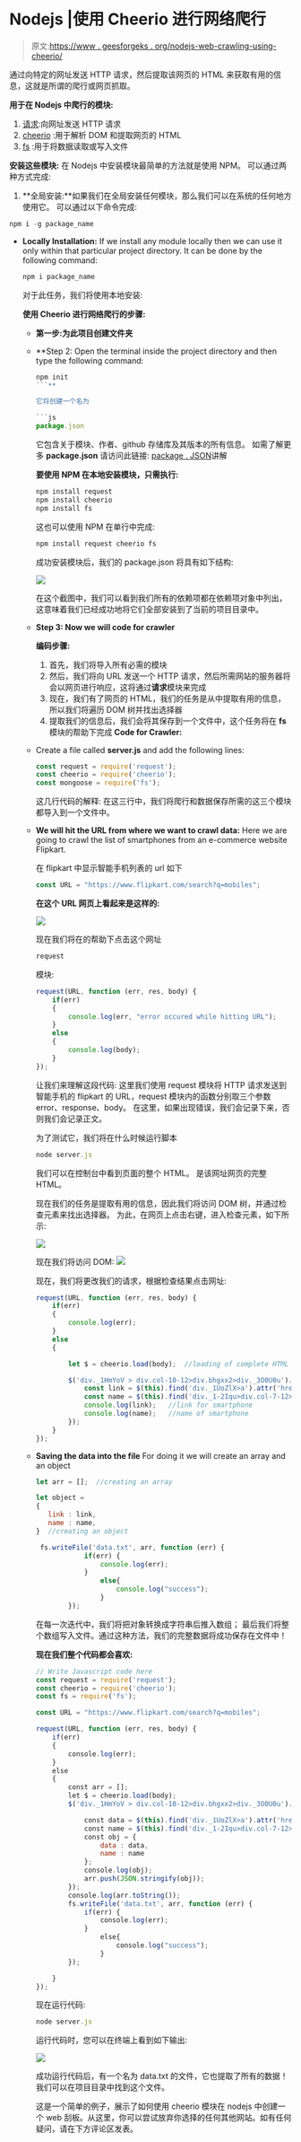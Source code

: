 # Nodejs |使用 Cheerio 进行网络爬行

> 原文:[https://www . geesforgeks . org/nodejs-web-crawling-using-cheerio/](https://www.geeksforgeeks.org/nodejs-web-crawling-using-cheerio/)

通过向特定的网址发送 HTTP 请求，然后提取该网页的 HTML 来获取有用的信息，这就是所谓的爬行或网页抓取。

**用于在 Nodejs 中爬行的模块:**

1.  [请求](https://www.npmjs.com/package/request):向网址发送 HTTP 请求
2.  [cheerio](https://www.npmjs.com/package/cheerio) :用于解析 DOM 和提取网页的 HTML
3.  [fs](https://www.npmjs.com/package/fs) :用于将数据读取或写入文件

**安装这些模块:**
在 Nodejs 中安装模块最简单的方法就是使用 NPM。
可以通过两种方式完成:

1.  **全局安装:**如果我们在全局安装任何模块，那么我们可以在系统的任何地方使用它。
    可以通过以下命令完成:

```js
npm i -g package_name
```

*   **Locally Installation:** If we install any module locally then we can use it only within that particular project directory.
    It can be done by the following command:

    ```js
    npm i package_name
    ```

    对于此任务，我们将使用本地安装:

    **使用 Cheerio 进行网络爬行的步骤:**

    *   **第一步:为此项目创建文件夹**
    *   **Step 2: Open the terminal inside the project directory and then type the following command:

        ```js
        npm init
        ```** 

        它将创建一个名为

        ```js
        package.json
        ```

        它包含关于模块、作者、github 存储库及其版本的所有信息。
        如需了解更多 **package.json** 请访问此链接:
        [package . JSON](https://write.geeksforgeeks.org/nodejs-package-json-explained/)讲解

        **要使用 NPM 在本地安装模块，只需执行:**

        ```js
        npm install request
        npm install cheerio
        npm install fs

        ```

        这也可以使用 NPM 在单行中完成:

        ```js
        npm install request cheerio fs
        ```

        成功安装模块后，我们的 package.json 将具有如下结构:

        ![](img/f0a92a6059d1fe10d123248c2e9f67a9.png)

        在这个截图中，我们可以看到我们所有的依赖项都在依赖项对象中列出，这意味着我们已经成功地将它们全部安装到了当前的项目目录中。

    *   **Step 3: Now we will code for crawler**

        **编码步骤:**

        1.  首先，我们将导入所有必需的模块
        2.  然后，我们将向 URL 发送一个 HTTP 请求，然后所需网站的服务器将会以网页进行响应，这将通过**请求**模块来完成
        3.  现在，我们有了网页的 HTML，我们的任务是从中提取有用的信息，所以我们将遍历 DOM 树并找出选择器
        4.  提取我们的信息后，我们会将其保存到一个文件中，这个任务将在 **fs** 模块的帮助下完成
        **Code for Crawler:**
    *   Create a file called **server.js** and add the following lines:

        ```js
        const request = require('request');
        const cheerio = require('cheerio');
        const mongoose = require('fs');

        ```

        这几行代码的解释:
        在这三行中，我们将爬行和数据保存所需的这三个模块都导入到一个文件中。

    *   **We will hit the URL from where we want to crawl data:**
        Here we are going to crawl the list of smartphones from an e-commerce website Flipkart.

        在 flipkart 中显示智能手机列表的 url 如下

        ```js
        const URL = "https://www.flipkart.com/search?q=mobiles";
        ```

        **在这个 URL 网页上看起来是这样的:**

        ![](img/31431a7399483ae563fb9cf47d31bbe1.png)

        现在我们将在的帮助下点击这个网址

        ```js
        request
        ```

        模块:

        ```js
        request(URL, function (err, res, body) {
            if(err)
            {
                console.log(err, "error occured while hitting URL");
            }
            else
            {
                console.log(body);
            }
        });

        ```

        让我们来理解这段代码:
        这里我们使用 request 模块将 HTTP 请求发送到智能手机的 flipkart 的 URL，request 模块内的函数分别取三个参数 error、response、body。
        在这里，如果出现错误，我们会记录下来，否则我们会记录正文。

        为了测试它，我们将在什么时候运行脚本

        ```js
        node server.js
        ```

        我们可以在控制台中看到页面的整个 HTML。
        是该网址网页的完整 HTML。

        现在我们的任务是提取有用的信息，因此我们将访问 DOM 树，并通过检查元素来找出选择器。
        为此，在网页上点击右键，进入检查元素，如下所示:

        ![](img/71bb31f89eebc9706a933df3963e854a.png)

        现在我们将访问 DOM:
        ![](img/40e0795042fb247a0643dda68e2c84b1.png)

        现在，我们将更改我们的请求，根据检查结果点击网址:

        ```js
        request(URL, function (err, res, body) {
            if(err)
            {
                console.log(err);
            }
            else
            {

                let $ = cheerio.load(body);  //loading of complete HTML body

                $('div._1HmYoV > div.col-10-12>div.bhgxx2>div._3O0U0u').each(function(index){
                    const link = $(this).find('div._1UoZlX>a').attr('href');
                    const name = $(this).find('div._1-2Iqu>div.col-7-12>div._3wU53n').text();
                    console.log(link);   //link for smartphone
                    console.log(name);   //name of smartphone
                });
            }
        });

        ```

    *   **Saving the data into the file**
        For doing it we will create an array and an object

        ```js
        let arr = [];  //creating an array

        let object =   
        {
           link : link,
           name : name,
        }  //creating an object

         fs.writeFile('data.txt', arr, function (err) {
                    if(err) {
                        console.log(err);
                    }
                        else{
                            console.log("success");
                        }
                });

        ```

        在每一次迭代中，我们将把对象转换成字符串后推入数组；
        最后我们将整个数组写入文件。通过这种方法，我们的完整数据将成功保存在文件中！

        **现在我们整个代码都会喜欢:**

        ```js
        // Write Javascript code here
        const request = require('request');
        const cheerio = require('cheerio');
        const fs = require('fs');

        const URL = "https://www.flipkart.com/search?q=mobiles";

        request(URL, function (err, res, body) {
            if(err)
            {
                console.log(err);
            }
            else
            {
                const arr = [];
                let $ = cheerio.load(body);
                $('div._1HmYoV > div.col-10-12>div.bhgxx2>div._3O0U0u').each(function(index){

                    const data = $(this).find('div._1UoZlX>a').attr('href');
                    const name = $(this).find('div._1-2Iqu>div.col-7-12>div._3wU53n').text();
                    const obj = {
                        data : data,
                        name : name
                    };
                    console.log(obj);
                    arr.push(JSON.stringify(obj));
                });
                console.log(arr.toString());
                fs.writeFile('data.txt', arr, function (err) {
                    if(err) {
                        console.log(err);
                    }
                        else{
                            console.log("success");
                        }
                });

            }
        });
        ```

        现在运行代码:

        ```js
        node server.js
        ```

        运行代码时，您可以在终端上看到如下输出:

        ![](img/878f0f77b82eb7e394386c04c49bcce0.png)

        成功运行代码后，有一个名为 data.txt 的文件，它也提取了所有的数据！我们可以在项目目录中找到这个文件。

        这是一个简单的例子，展示了如何使用 cheerio 模块在 nodejs 中创建一个 web 刮板。从这里，你可以尝试放弃你选择的任何其他网站。如有任何疑问，请在下方评论区发表。